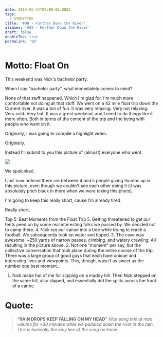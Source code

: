 ```yaml
---
date: 2013-06-24T00:00:00.000Z
tags:
  - STORYTIME
title: '#98 - Further Down the River'
aliases: '#98 - Further Down the River'
draft: false
enableToc: true
permalink: '98'
---
```


# Motto: Float On

This weekend was Nick's bachelor party. 

When I say "bachelor party", what immediately comes to mind?

None of that stuff happened. Which I'm glad for. I'm much more comfortable not doing all that stuff. We went on a 42 mile float trip down the Current river. It was a ton of fun. It was very relaxing. Very not relaxing. Very cold. Very hot. It was a great weekend, and I need to do things like it more often. Both in terms of the content of the trip and the being with people who went on it.

Originally, I was going to compile a highlight video.

Originally. 

Instead I'll submit to you this picture of (almost) everyone who went.

![](assets/98-1.jpg)

We spelunked.

I just now noticed there are between 4 and 5 people giving thumbs up in this picture, even though we couldn't see each other doing it (it was absolutely pitch black in there when we were taking this photo).

I'm going to keep this really short, cause I'm already tired.


Really short.

Top 5: Best Moments from the Float Trip
5. Getting threatened to get our tents peed on by some real interesting folks we passed by. We decided not to camp there.
4. Nick ran our canoe into a tree while trying to reach a football. We subsequently took on water and tipped.
3. The cave was awesome. ~250 yards of narrow passes, climbing, and watery crawling. All resulting in the picture above.
2. Not one "moment" per say, but the collective conversation that took place during the entire course of the trip. There was a large group of good guys that each have unique and interesting lives and viewpoints. This, though, wasn't as sweet as the number one best moment...
1. Nick made fun of me for slipping on a muddy hill. Then Nick stepped on the same hill, also slipped, and essentially did the splits across the front of a canoe.

# Quote:
> **“RAIN DROPS KEEP FALLING ON MY HEAD”**
<cite>Nick sang this at max volume for ~30 minutes while we paddled down the river in the rain. This is basically the only line of the song he knew.</cite>
